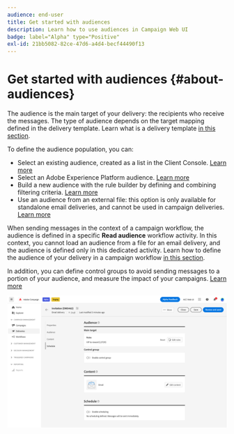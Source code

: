 ```yaml
---
audience: end-user
title: Get started with audiences
description: Learn how to use audiences in Campaign Web UI
badge: label="Alpha" type="Positive"
exl-id: 21bb5082-82ce-47d6-a4d4-becf44490f13
---
```


# Get started with audiences {#about-audiences}

<!--
Audience only created for the delivery, not available later-->


<!--
Three ways:
* existing audience

Campaign or AEP Audiences

* create new on the fly

query like AEP segment builder (same component with campaign data)

* import from file

show use case with a new audience creation (or import from file?)

control groups like acc: exract, random, based on attribute
-->


The audience is the main target of your delivery: the recipients who receive the messages. The type of audience depends on the target mapping defined in the delivery template. Learn what is a delivery template [in this section](../msg/delivery-template.md). 

To define the audience population, you can:

* Select an existing audience, created as a list in the Client Console. [Learn more](add-audience.md)
* Select an Adobe Experience Platform audience. [Learn more](aep-audience.md)
* Build a new audience with the rule builder by defining and combining filtering criteria. [Learn more](segment-builder.md)
* Use an audience from an external file: this option is only available for standalone email deliveries, and cannot be used in campaign deliveries. [Learn more](file-audience.md)

When sending messages in the context of a campaign workflow, the audience is defined in a specific **Read audience** workflow activity. In this context, you cannot load an audience from a file for an email delivery, and the audience is defined only in this dedicated activity. Learn how to define the audience of your delivery in a campaign workflow [in this section](../workflows/orchestrate-activities.md).

In addition, you can define control groups to avoid sending messages to a portion of your audience, and measure the impact of your campaigns. [Learn more](control-group.md)

![](assets/about-audience.png)

